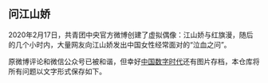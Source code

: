 ## 问江山娇

2020年2月17日，共青团中央官方微博创建了虚拟偶像：江山娇与红旗漫，随后的几个小时内，大量网友向江山娇发出中国女性经常面对的“泣血之问”。

原微博评论和微信公众号已被和谐，但幸好[中国数字时代](https://chinadigitaltimes.net/chinese/2020/02/%E3%80%90%E7%AB%8B%E6%AD%A4%E5%AD%98%E7%85%A7%E3%80%91%E8%A2%AB%E5%AB%8C%E5%BC%83%E7%9A%84%E6%B1%9F%E5%B1%B1%E5%A8%87%E7%9A%84%E4%B8%80%E7%94%9F%EF%BC%9A%E4%B8%AD%E5%9B%BD%E5%A5%B3%E6%80%A7%E7%9A%84/)还有图片存档，本仓库将所有问题以文字形式保存如下。
